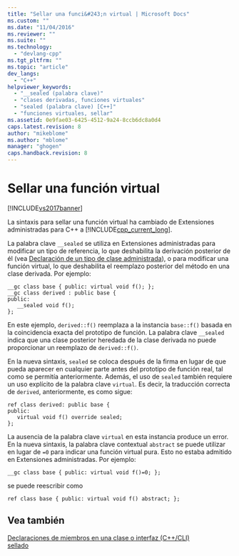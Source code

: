 ```yaml
---
title: "Sellar una funci&#243;n virtual | Microsoft Docs"
ms.custom: ""
ms.date: "11/04/2016"
ms.reviewer: ""
ms.suite: ""
ms.technology: 
  - "devlang-cpp"
ms.tgt_pltfrm: ""
ms.topic: "article"
dev_langs: 
  - "C++"
helpviewer_keywords: 
  - "__sealed (palabra clave)"
  - "clases derivadas, funciones virtuales"
  - "sealed (palabra clave) [C++]"
  - "funciones virtuales, sellar"
ms.assetid: 0e9fae03-6425-4512-9a24-8ccb6dc8a0d4
caps.latest.revision: 8
author: "mikeblome"
ms.author: "mblome"
manager: "ghogen"
caps.handback.revision: 8
---
```

# Sellar una funci&#243;n virtual
[!INCLUDE[vs2017banner](../assembler/inline/includes/vs2017banner.md)]

La sintaxis para sellar una función virtual ha cambiado de Extensiones administradas para C\+\+ a [!INCLUDE[cpp_current_long](../dotnet/includes/cpp_current_long_md.md)].  
  
 La palabra clave `__sealed` se utiliza en Extensiones administradas para modificar un tipo de referencia, lo que deshabilita la derivación posterior de él \(vea [Declaración de un tipo de clase administrada](../dotnet/declaration-of-a-managed-class-type.md)\), o para modificar una función virtual, lo que deshabilita el reemplazo posterior del método en una clase derivada.  Por ejemplo:  
  
```  
__gc class base { public: virtual void f(); };  
__gc class derived : public base {  
public:  
   __sealed void f();  
};  
```  
  
 En este ejemplo, `derived::f()` reemplaza a la instancia `base::f()` basada en la coincidencia exacta del prototipo de función.  La palabra clave `__sealed` indica que una clase posterior heredada de la clase derivada no puede proporcionar un reemplazo de `derived::f()`.  
  
 En la nueva sintaxis, `sealed` se coloca después de la firma en lugar de que pueda aparecer en cualquier parte antes del prototipo de función real, tal como se permitía anteriormente.  Además, el uso de `sealed` también requiere un uso explícito de la palabra clave `virtual`.  Es decir, la traducción correcta de `derived`, anteriormente, es como sigue:  
  
```  
ref class derived: public base {  
public:  
   virtual void f() override sealed;  
};  
```  
  
 La ausencia de la palabra clave `virtual` en esta instancia produce un error.  En la nueva sintaxis, la palabra clave contextual `abstract` se puede utilizar en lugar de `=0` para indicar una función virtual pura.  Esto no estaba admitido en Extensiones administradas.  Por ejemplo:  
  
```  
__gc class base { public: virtual void f()=0; };  
```  
  
 se puede reescribir como  
  
```  
ref class base { public: virtual void f() abstract; };  
```  
  
## Vea también  
 [Declaraciones de miembros en una clase o interfaz \(C\+\+\/CLI\)](../dotnet/member-declarations-within-a-class-or-interface-cpp-cli.md)   
 [sellado](../windows/sealed-cpp-component-extensions.md)